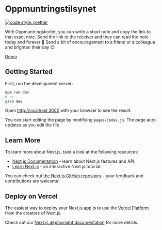 # Oppmuntringstilsynet

[![code style: prettier](https://img.shields.io/badge/code_style-prettier-ff69b4.svg?style=flat-square)](https://github.com/prettier/prettier)

With Oppmuntringskortet, you can write a short note and copy the link to that
exact note. Send the link to the receiver and they can read the note today and
forever 🥰 Send a bit of encouragement to a friend or a colleague and brighten
their day 😍

[Demo](https://oppmuntring.sindre.is/?m=N4IgxgFgpmDWDOIBcBtALgJwK5QDSZ32ygF1cQATAQzSmRAEZ40ACAewDMWApKgOyxUMATxDkAtlHjwqAczpIQATTZYMLAA4YpUPmCgtxVWFMPCW1cwCMoaWhgB0LACoR%2BCFhzbqbASz6yLFQssmxsFJ4YvroUTipYhjT2LGhshgaAJuSA8H9iIHxUkvSSLIAAZDnkADb8soLy9ACiARW%2B8BC5aNCSAHIFCgIVFQC%2BQA)

## Getting Started

First, run the development server:

```bash
npm run dev
# or
yarn dev
```

Open [http://localhost:3000](http://localhost:3000) with your browser to see the
result.

You can start editing the page by modifying `pages/index.js`. The page
auto-updates as you edit the file.

## Learn More

To learn more about Next.js, take a look at the following resources:

- [Next.js Documentation](https://nextjs.org/docs) - learn about Next.js
  features and API.
- [Learn Next.js](https://nextjs.org/learn) - an interactive Next.js tutorial.

You can check out
[the Next.js GitHub repository](https://github.com/vercel/next.js/) - your
feedback and contributions are welcome!

## Deploy on Vercel

The easiest way to deploy your Next.js app is to use the
[Vercel Platform](https://vercel.com/import?utm_medium=default-template&filter=next.js&utm_source=create-next-app&utm_campaign=create-next-app-readme)
from the creators of Next.js.

Check out our
[Next.js deployment documentation](https://nextjs.org/docs/deployment) for more
details.
